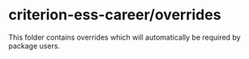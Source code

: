 # criterion-ess-career/overrides

This folder contains overrides which will automatically be required by package users.

